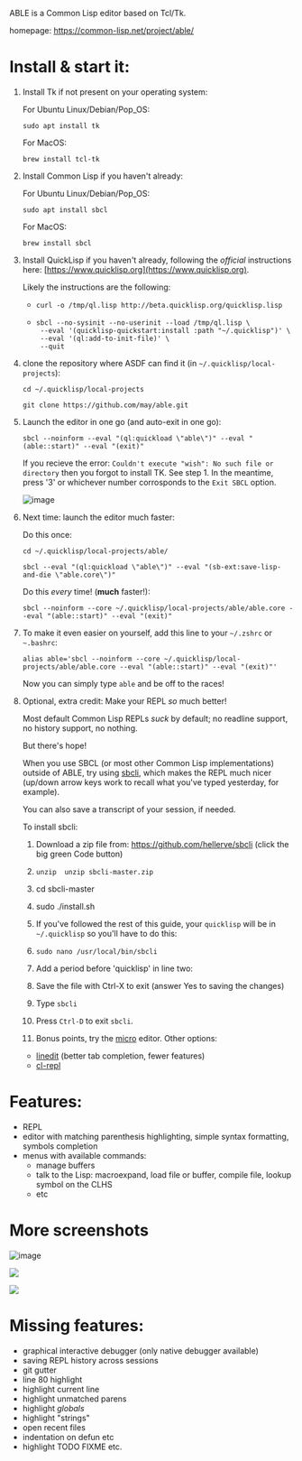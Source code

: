 ABLE is a Common Lisp editor based on Tcl/Tk.

homepage: https://common-lisp.net/project/able/

# Install & start it:
1. Install Tk if not present on your operating system:

   For Ubuntu Linux/Debian/Pop_OS:
   ```
   sudo apt install tk
   ```

   For MacOS:
   ```
   brew install tcl-tk
   ```

2. Install Common Lisp if you haven't already:
   
   For Ubuntu Linux/Debian/Pop_OS:
   ```
   sudo apt install sbcl
   ```

   For MacOS:
   ```
   brew install sbcl
   ```


3. Install QuickLisp if you haven't already, following the *official* instructions here: [https://www.quicklisp.org](https://www.quicklisp.org).

    Likely the instructions are the following:
    - ```
      curl -o /tmp/ql.lisp http://beta.quicklisp.org/quicklisp.lisp
      ```
    - ```
      sbcl --no-sysinit --no-userinit --load /tmp/ql.lisp \
       --eval '(quicklisp-quickstart:install :path "~/.quicklisp")' \
       --eval '(ql:add-to-init-file)' \
       --quit
      ```
      
4. clone the repository where ASDF can find it (in `~/.quicklisp/local-projects`):
    ```
    cd ~/.quicklisp/local-projects
    ```
    ```
    git clone https://github.com/may/able.git
    ```
    
5. Launch the editor in one go (and auto-exit in one go):
    ```
    sbcl --noinform --eval "(ql:quickload \"able\")" --eval "(able::start)" --eval "(exit)"
    ```

    If you recieve the error: `Couldn't execute "wish": No such file or directory` then you forgot to install TK. See step 1. In the meantime, press '3' or whichever number corrosponds to the `Exit SBCL` option.

   ![image](https://github.com/may/able/assets/82888/b95d66e1-d474-4603-8888-59a37566d149)

6. Next time: launch the editor much faster:

   Do this once:
   ```
   cd ~/.quicklisp/local-projects/able/
   ```
   ```
   sbcl --eval "(ql:quickload \"able\")" --eval "(sb-ext:save-lisp-and-die \"able.core\")"
   ```

   Do this _every_ time! (**much** faster!):

   ```
   sbcl --noinform --core ~/.quicklisp/local-projects/able/able.core --eval "(able::start)" --eval "(exit)"
   ```

7. To make it even easier on yourself, add this line to your `~/.zshrc` or `~.bashrc`:

   ```
   alias able='sbcl --noinform --core ~/.quicklisp/local-projects/able/able.core --eval "(able::start)" --eval "(exit)"'
   ```

   Now you can simply type `able` and be off to the races!

8. Optional, extra credit: Make your REPL *so* much better!

    Most default Common Lisp REPLs *suck* by default; no readline support, no history support, no nothing.

    But there's hope!

    When you use SBCL (or most other Common Lisp implementations) outside of ABLE, try using [sbcli](https://github.com/hellerve/sbcli), which makes the REPL much nicer (up/down arrow keys work to recall what you've typed yesterday, for example). 

    You can also save a transcript of your session, if needed.

    To install sbcli:
    1. Download a zip file from: https://github.com/hellerve/sbcli (click the big green Code button)  
    2. `unzip  unzip sbcli-master.zip `
    3. cd sbcli-master 
    4. sudo ./install.sh
    5. If you've followed the rest of this guide, your `quicklisp` will be in `~/.quicklisp` so you'll have to do this:
    6. `sudo nano /usr/local/bin/sbcli`
    7. Add a period before 'quicklisp' in line two:
    

    8. Save the file with Ctrl-X to exit (answer Yes to saving the changes)
    9. Type `sbcli`
    10. Press `Ctrl-D` to exit `sbcli`.
    11. Bonus points, try the [micro](https://micro-editor.github.io/) editor.
    Other options: 
      * [linedit](https://github.com/sharplispers/linedit) (better tab completion, fewer features)
      * [cl-repl](https://github.com/lisp-maintainers/cl-repl)
      
# Features:

- REPL
- editor with matching parenthesis highlighting, simple syntax formatting, symbols completion
- menus with available commands:
  - manage buffers
  - talk to the Lisp: macroexpand, load file or buffer, compile file, lookup symbol on the CLHS
  - etc

# More screenshots

![image](https://github.com/may/able/assets/82888/5e0eadea-f874-46b5-8d9c-9b733ae6e689)


![](able1.png)

![](able2.png)

# Missing features:

- graphical interactive debugger (only native debugger available)
- saving REPL history across sessions
- git gutter
- line 80 highlight
- highlight current line
- highlight unmatched parens
- highlight *globals*
- highlight "strings"
- open recent files
- indentation on defun etc
- highlight TODO FIXME etc.
